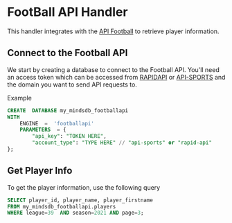 # FootBall API Handler  
  
This handler integrates with the [API Football](https://www.api-football.com/) to retrieve player information.  
  
  
## Connect to the Football API  
We start by creating a database to connect to the Football API. You'll need an access token which can be accessed from [RAPIDAPI](https://api-football-v1.p.rapidapi.com/v3/) or  [API-SPORTS](https://v3.football.api-sports.io/) and the domain you want to send API requests to.  
  
Example  
```sql
CREATE  DATABASE my_mindsdb_footballapi
WITH
    ENGINE  =  'footballapi'
    PARAMETERS  = {
        "api_key": "TOKEN HERE",
        "account_type": "TYPE HERE" // "api-sports" or "rapid-api"
};
```  
  
## Get Player Info 
To get the player information, use the following query 
  
``` sql 
SELECT player_id, player_name, player_firstname
FROM my_mindsdb_footballapi.players
WHERE league=39  AND season=2021 AND page=3;  
```

  
